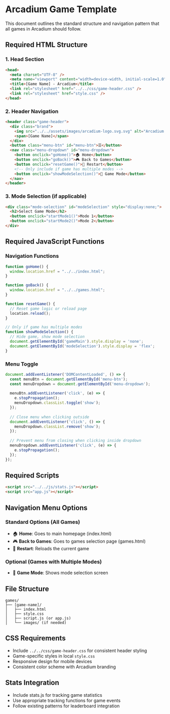 # Arcadium Game Template

This document outlines the standard structure and navigation pattern that all games in Arcadium should follow.

## Required HTML Structure

### 1. Head Section
```html
<head>
  <meta charset="UTF-8" />
  <meta name="viewport" content="width=device-width, initial-scale=1.0" />
  <title>[Game Name] - Arcadium</title>
  <link rel="stylesheet" href="../../css/game-header.css" />
  <link rel="stylesheet" href="style.css" />
</head>
```

### 2. Header Navigation
```html
<header class="game-header">
  <div class="brand">
    <img src="../../assets/images/arcadium-logo.svg.svg" alt="Arcadium Logo" />
    <span>[Game Name]</span>
  </div>
  <button class="menu-btn" id="menu-btn">☰</button>
  <nav class="menu-dropdown" id="menu-dropdown">
    <button onclick="goHome()">🏠 Home</button>
    <button onclick="goBack()">🎮 Back to Games</button>
    <button onclick="resetGame()">🔄 Restart</button>
    <!-- Only include if game has multiple modes -->
    <button onclick="showModeSelection()">🎯 Game Mode</button>
  </nav>
</header>
```

### 3. Mode Selection (if applicable)
```html
<div class="mode-selection" id="modeSelection" style="display:none;">
  <h2>Select Game Mode</h2>
  <button onclick="startMode1()">Mode 1</button>
  <button onclick="startMode2()">Mode 2</button>
</div>
```

## Required JavaScript Functions

### Navigation Functions
```javascript
function goHome() {
  window.location.href = "../../index.html";
}

function goBack() {
  window.location.href = "../../games.html";
}

function resetGame() {
  // Reset game logic or reload page
  location.reload();
}

// Only if game has multiple modes
function showModeSelection() {
  // Hide game, show mode selection
  document.getElementById('gameMain').style.display = 'none';
  document.getElementById('modeSelection').style.display = 'flex';
}
```

### Menu Toggle
```javascript
document.addEventListener('DOMContentLoaded', () => {
  const menuBtn = document.getElementById('menu-btn');
  const menuDropdown = document.getElementById('menu-dropdown');
  
  menuBtn.addEventListener('click', (e) => {
    e.stopPropagation();
    menuDropdown.classList.toggle('show');
  });
  
  // Close menu when clicking outside
  document.addEventListener('click', () => {
    menuDropdown.classList.remove('show');
  });
  
  // Prevent menu from closing when clicking inside dropdown
  menuDropdown.addEventListener('click', (e) => {
    e.stopPropagation();
  });
});
```

## Required Scripts
```html
<script src="../../js/stats.js"></script>
<script src="app.js"></script>
```

## Navigation Menu Options

### Standard Options (All Games)
- 🏠 **Home**: Goes to main homepage (index.html)
- 🎮 **Back to Games**: Goes to games selection page (games.html)  
- 🔄 **Restart**: Reloads the current game

### Optional (Games with Multiple Modes)
- 🎯 **Game Mode**: Shows mode selection screen

## File Structure
```
games/
├── [game-name]/
│   ├── index.html
│   ├── style.css
│   ├── script.js (or app.js)
│   └── images/ (if needed)
```

## CSS Requirements
- Include `../../css/game-header.css` for consistent header styling
- Game-specific styles in local `style.css`
- Responsive design for mobile devices
- Consistent color scheme with Arcadium branding

## Stats Integration
- Include stats.js for tracking game statistics
- Use appropriate tracking functions for game events
- Follow existing patterns for leaderboard integration